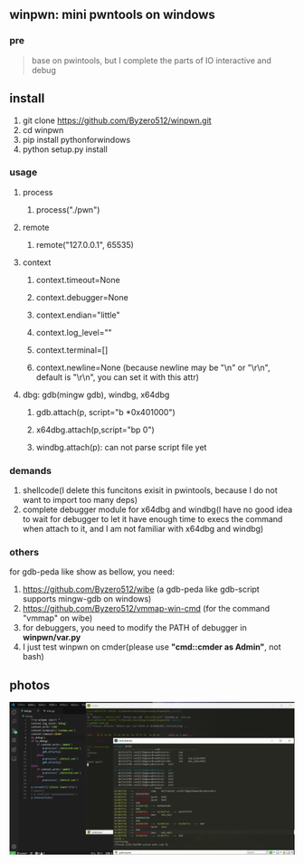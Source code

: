 ## winpwn: mini pwntools on windows

### pre

> base on pwintools, but I complete the parts of IO interactive and debug

## install

1. git clone  https://github.com/Byzero512/winpwn.git
1. cd winpwn
1. pip install pythonforwindows
1. python setup.py install





### usage

1. process

   1. process\("./pwn"\)
1. remote

   1. remote\("127.0.0.1", 65535\)
1. context

   1. context\.timeout=None

   1. context\.debugger=None

   1. context\.endian="little"

   1. context\.log\_level=""

   1. context\.terminal=\[\]

   1. context\.newline=None \(because newline may be "\\n" or "\\r\\n", default is "\\r\\n", you can set it with this attr\)
1. dbg: gdb\(mingw gdb\), windbg, x64dbg

   1. gdb\.attach\(p, script="b \*0x401000"\)

   1. x64dbg\.attach\(p\,script="bp 0")

   1. windbg\.attach\(p\): can not parse script file yet

### demands
1. shellcode(I delete this funcitons exisit in pwintools, because I do not want to import too many deps)
2. complete debugger module for x64dbg and windbg(I have no good idea to wait for debugger to let it have enough time to execs the command when attach to it, and I am not familiar with x64dbg and windbg) 


### others

for gdb-peda like show  as bellow, you need:

1. https://github.com/Byzero512/wibe (a gdb-peda like gdb-script supports mingw-gdb on windows)
1. https://github.com/Byzero512/vmmap-win-cmd (for the command "vmmap" on wibe)
2. for debuggers, you need to modify the PATH of debugger in <b>winpwn/var.py</b>
3. I just test winpwn on cmder(please use <b>"cmd::cmder as Admin"</b>, not bash)

## photos
![enter description here](./img/winpwn1.png)
